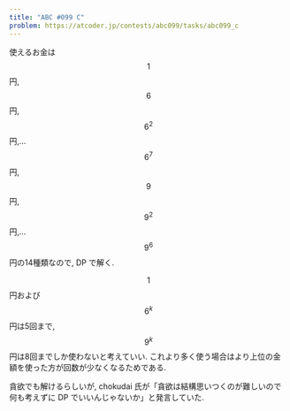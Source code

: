 ```yaml
---
title: "ABC #099 C"
problem: https://atcoder.jp/contests/abc099/tasks/abc099_c
---
```

使えるお金は $$ 1 $$ 円, $$ 6 $$ 円, $$ 6^2 $$ 円,... $$ 6^7 $$ 円, $$ 9 $$ 円, $$ 9^2 $$ 円,... $$ 9^6 $$ 円の14種類なので, DP で解く.

$$ 1 $$ 円および $$ 6^k $$ 円は5回まで, $$ 9^k $$ 円は8回までしか使わないと考えていい. これより多く使う場合はより上位の金額を使った方が回数が少なくなるためである.

貪欲でも解けるらしいが, chokudai 氏が「貪欲は結構思いつくのが難しいので何も考えずに DP でいいんじゃないか」と発言していた.
